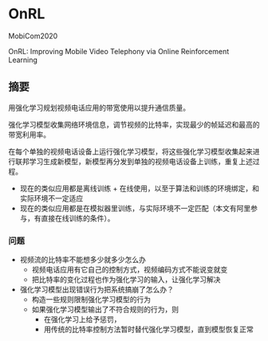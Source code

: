 # OnRL

MobiCom2020

OnRL: Improving Mobile Video Telephony via Online Reinforcement Learning

## 摘要

用强化学习规划视频电话应用的带宽使用以提升通信质量。

强化学习模型收集网络环境信息，调节视频的比特率，实现最少的帧延迟和最高的带宽利用率。

在每个单独的视频电话设备上运行强化学习模型，将这些强化学习模型收集起来进行联邦学习生成新模型，新模型再分发到单独的视频电话设备上训练，重复上述过程。

- 现在的类似应用都是离线训练 + 在线使用，以至于算法和训练的环境绑定，和实际环境不一定适应
- 现在的类似应用都是在模拟器里训练，与实际环境不一定匹配（本文有阿里参与，有直接在线训练的条件）。

### 问题

- 视频流的比特率不能想多少就多少怎么办
  - 视频电话应用有它自己的控制方式，视频编码方式不能说变就变
  - 把比特率的变化过程也作为强化学习的输入，让强化学习解决
- 强化学习模型出现错误行为把系统搞崩了怎么办？
  - 构造一些规则限制强化学习模型的行为
  - 如果强化学习模型输出了不符合规则的行为，则
    - 在强化学习上给予惩罚，
    - 用传统的比特率控制方法暂时替代强化学习模型，直到模型恢复正常
